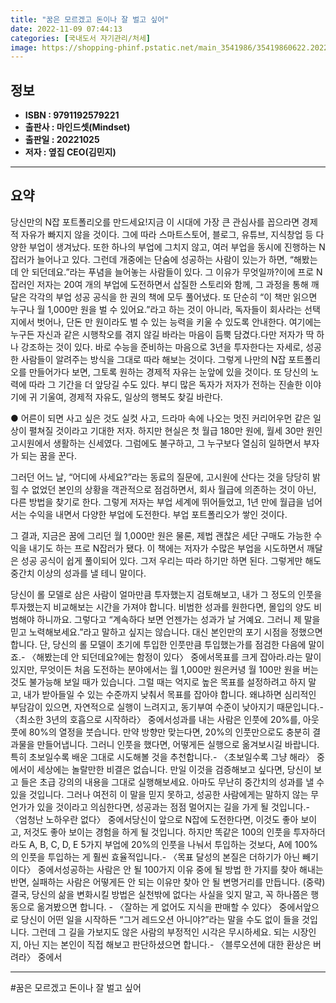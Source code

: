 ```yaml
---
title: "꿈은 모르겠고 돈이나 잘 벌고 싶어"
date: 2022-11-09 07:44:13
categories: [국내도서 자기관리/처세]
image: https://shopping-phinf.pstatic.net/main_3541986/35419860622.20221027194527.jpg
---
```


## **정보**

- **ISBN : 9791192579221**
- **출판사 : 마인드셋(Mindset)**
- **출판일 : 20221025**
- **저자 : 옆집 CEO(김민지)**

------



## **요약**

당신만의 N잡 포트폴리오를 만드세요!지금 이 시대에 가장 큰 관심사를 꼽으라면 경제적 자유가 빠지지 않을 것이다. 그에 따라 스마트스토어, 블로그, 유튜브, 지식창업 등 다양한 부업이 생겨났다. 또한 하나의 부업에 그치지 않고, 여러 부업을 동시에 진행하는 N잡러가 늘어나고 있다. 그런데 개중에는 단숨에 성공하는 사람이 있는가 하면, “해봤는데 안 되던데요.”라는 푸념을 늘어놓는 사람들이 있다. 그 이유가 무엇일까?이에 프로 N잡러인 저자는 20여 개의 부업에 도전하면서 삽질한 스토리와 함께, 그 과정을 통해 깨달은 각각의 부업 성공 공식을 한 권의 책에 모두 풀어냈다. 또 단순히 “이 책만 읽으면 누구나 월 1,000만 원을 벌 수 있어요.”라고 하는 것이 아니라, 독자들이 회사라는 선택지에서 벗어나, 단돈 만 원이라도 벌 수 있는 능력을 키울 수 있도록 안내한다. 여기에는 누구든 자신과 같은 시행착오를 겪지 않길 바라는 마음이 듬뿍 담겼다.다만 저자가 딱 하나 강조하는 것이 있다. 바로 수능을 준비하는 마음으로 3년을 투자한다는 자세로, 성공한 사람들이 알려주는 방식을 그대로 따라 해보는 것이다. 그렇게 나만의 N잡 포트폴리오를 만들어가다 보면, 그토록 원하는 경제적 자유는 눈앞에 있을 것이다. 또 당신의 노력에 따라 그 기간을 더 앞당길 수도 있다. 부디 많은 독자가 저자가 전하는 진솔한 이야기에 귀 기울여, 경제적 자유도, 일상의 행복도 찾길 바란다.

● 어른이 되면 사고 싶은 것도 실컷 사고, 드라마 속에 나오는 멋진 커리어우먼 같은 일상이 펼쳐질 것이라고 기대한 저자. 하지만 현실은 첫 월급 180만 원에, 월세 30만 원인 고시원에서 생활하는 신세였다. 그럼에도 불구하고, 그 누구보다 열심히 일하면서 부자가 되는 꿈을 꾼다.



그러던 어느 날, “어디에 사세요?”라는 동료의 질문에, 고시원에 산다는 것을 당당히 밝힐 수 없었던 본인의 상황을 객관적으로 점검하면서, 회사 월급에 의존하는 것이 아닌, 다른 방법을 찾기로 한다. 그렇게 저자는 부업 세계에 뛰어들었고, 1년 만에 월급을 넘어서는 수익을 내면서 다양한 부업에 도전한다. 부업 포트폴리오가 쌓인 것이다. 



그 결과, 지금은 꿈에 그리던 월 1,000만 원은 물론, 제법 괜찮은 세단 구매도 가능한 수익을 내기도 하는 프로 N잡러가 됐다. 이 책에는 저자가 수많은 부업을 시도하면서 깨달은 성공 공식이 쉽게 풀이되어 있다. 그저 우리는 따라 하기만 하면 된다. 그렇게만 해도 중간치 이상의 성과를 낼 테니 말이다.

당신이 롤 모델로 삼은 사람이 얼마만큼 투자했는지 검토해보고, 내가 그 정도의 인풋을 투자했는지 비교해보는 시간을 가져야 합니다. 비범한 성과를 원한다면, 몰입의 양도 비범해야 하니까요. 그렇다고 “계속하다 보면 언젠가는 성과가 날 거예요. 그러니 제 말을 믿고 노력해보세요.”라고 말하고 싶지는 않습니다. 대신 본인만의 포기 시점을 정했으면 합니다. 단, 당신의 롤 모델이 초기에 투입한 인풋만큼 투입했는가를 점검한 다음에 말이죠.- 〈해봤는데 안 되던데요?에는 함정이 있다〉 중에서목표를 크게 잡아라.라는 말이 있지만, 무엇이든 처음 도전하는 분야에서는 월 1,000만 원은커녕 월 100만 원을 버는 것도 불가능해 보일 때가 있습니다. 그럴 때는 억지로 높은 목표를 설정하려고 하지 말고, 내가 받아들일 수 있는 수준까지 낮춰서 목표를 잡아야 합니다. 왜냐하면 심리적인 부담감이 있으면, 자연적으로 실행이 느려지고, 동기부여 수준이 낮아지기 때문입니다.- 〈최소한 3년의 호흡으로 시작하라〉 중에서성과를 내는 사람은 인풋에 20%를, 아웃풋에 80%의 열정을 붓습니다. 만약 방향만 맞는다면, 20%의 인풋만으로도 충분히 결과물을 만들어냅니다. 그러니 인풋을 했다면, 어떻게든 실행으로 옮겨보시길 바랍니다. 특히 초보일수록 배운 그대로 시도해볼 것을 추천합니다.- 〈초보일수록 그냥 해라〉 중에서이 세상에는 놀랄만한 비결은 없습니다. 만일 이것을 검증해보고 싶다면, 당신이 보고 들은 초급 강의의 내용을 그대로 실행해보세요. 아마도 무난히 중간치의 성과를 낼 수 있을 것입니다. 그러나 여전히 이 말을 믿지 못하고, 성공한 사람에게는 말하지 않는 무언가가 있을 것이라고 의심한다면, 성공과는 점점 멀어지는 길을 가게 될 것입니다.- 〈엄청난 노하우란 없다〉 중에서당신이 앞으로 N잡에 도전한다면, 이것도 좋아 보이고, 저것도 좋아 보이는 경험을 하게 될 것입니다. 하지만 똑같은 100의 인풋을 투자하더라도 A, B, C, D, E 5가지 부업에 20%의 인풋을 나눠서 투입하는 것보다, A에 100%의 인풋을 투입하는 게 훨씬 효율적입니다.- 〈목표 달성의 본질은 더하기가 아닌 빼기이다〉 중에서성공하는 사람은 안 될 100가지 이유 중에 될 방법 한 가지를 찾아 해내는 반면, 실패하는 사람은 어떻게든 안 되는 이유만 찾아 안 될 변명거리를 만듭니다. (중략) 결국, 당신의 삶을 변화시킬 방법은 실천밖에 없다는 사실을 잊지 말고, 꼭 하나쯤은 행동으로 옮겨봤으면 합니다. - 〈잘하는 게 없어도 지식을 판매할 수 있다〉 중에서앞으로 당신이 어떤 일을 시작하든 “그거 레드오션 아니야?”라는 말을 수도 없이 들을 것입니다. 그런데 그 길을 가보지도 않은 사람의 부정적인 시각은 무시하세요. 되는 시장인지, 아닌 지는 본인이 직접 해보고 판단하셨으면 합니다.- 〈블루오션에 대한 환상은 버려라〉 중에서

------

#꿈은 모르겠고 돈이나 잘 벌고 싶어


